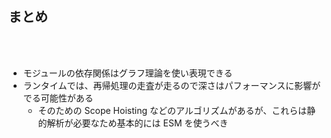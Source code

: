 <!-- sectionTitle: まとめ -->

## まとめ

<br />
<br />

- モジュールの依存関係はグラフ理論を使い表現できる
- ランタイムでは、再帰処理の走査が走るので深さはパフォーマンスに影響がでる可能性がある
  - そのための Scope Hoisting などのアルゴリズムがあるが、これらは静的解析が必要なため基本的には ESM を使うべき

